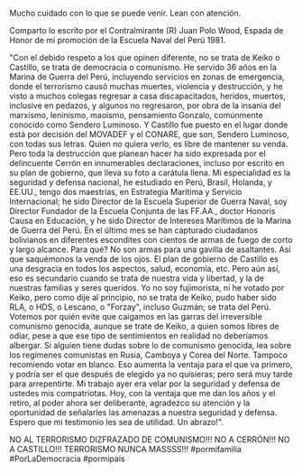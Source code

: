 Mucho cuidado con lo que se puede venir. Lean con atención.

Comparto lo escrito por el Contralmirante (R) Juan Polo Wood, Espada de Honor de mi promoción de la Escuela Naval del Perú 1981.

"Con el debido respeto a los que opinen diferente, no se trata de Keiko o Castillo, se trata de democracia o comunismo.
He servido 36 años en la Marina de Guerra del Perú, incluyendo servicios en zonas de emergencia, donde el terrorismo causó muchas muertes, violencia y destrucción, y he visto a muchos colegas regresar a casa discapacitados, heridos, muertos, inclusive en pedazos, y algunos no regresaron, por obra de la insanía del marxismo, leninismo, maoísmo, pensamiento Gonzalo, comúnmente conocido como Sendero Luminoso. Y Castillo fue puesto en el lugar donde está por decisión del MOVADEF y el CONARE, que son, Sendero Luminoso, con todas sus letras.
Quien no quiera verlo, es libre de mantener su venda. Pero toda la destrucción que planean hacer ha sido expresada por el delincuente Cerrón en innumerables declaraciones, incluso por escrito en su plan de gobierno, que lleva su foto a carátula llena.
Mi especialidad es la seguridad y defensa nacional, he estudiado en Perú, Brasil, Holanda, y EE.UU., tengo dos maestrías, en Estrategia Marítima y Servicio Internacional; he sido Director de la Escuela Superior de Guerra Naval, soy Director Fundador de la Escuela Conjunta de las FF.AA., doctor Honoris Causa en Educación, y he sido Director de Intereses Marítimos de la Marina de Guerra del Perú. En el último mes se han capturado ciudadanos bolivianos en diferentes escondites con cientos de armas de fuego de corto y largo alcance. Para qué? No son armas para una gavilla de asaltantes. Así que saquémonos la venda de los ojos.
El plan de gobierno de Castillo es una desgracia en todos los aspectos, salud, economía, etc. Pero aún así, eso es secundario cuando se trata de nuestra vida y libertad, y la de nuestras familias y seres queridos.
Yo no soy fujimorista, ni he votado por Keiko, pero como dije al principio, no se trata de Keiko, pudo haber sido RLA, o HDS, o Lescano, o "Forzay", incluso Guzmán; se trata del Perú. Votemos por quién evite que caigamos en las garras del irreversible comunismo genocida, aunque se trate de Keiko, a quien somos libres de odiar, pese a que ese tipo de sentimientos en realidad no deberíamos albergar.
Si alguien tiene dudas sobre lo de comunismo genocida, lea sobre los regímenes comunistas en Rusia, Camboya y Corea del Norte.
Tampoco recomiendo votar en blanco. Eso aumenta la ventaja para el que va primero, y podría ser el que después de elegido ya no quisieras; pero será muy tarde para arrepentirte.
Mi trabajo ayer era velar por la seguridad y defensa de ustedes mis compatriotas. Hoy, con la ventaja que me dan los años y el retiro, al poder ahora ser deliberante, agradezco su atención y la oportunidad de señalarles las amenazas a nuestra seguridad y defensa.
Espero que mi testimonio les sea de utilidad. Un abrazo!".

NO AL TERRORISMO DIZFRAZADO DE COMUNISMO!!!
NO A CERRÓN!!!
NO A CASTILLO!!!
TERRORISMO NUNCA MASSSS!!!
#pormifamilia
#PorLaDemocracia
#pormipais
